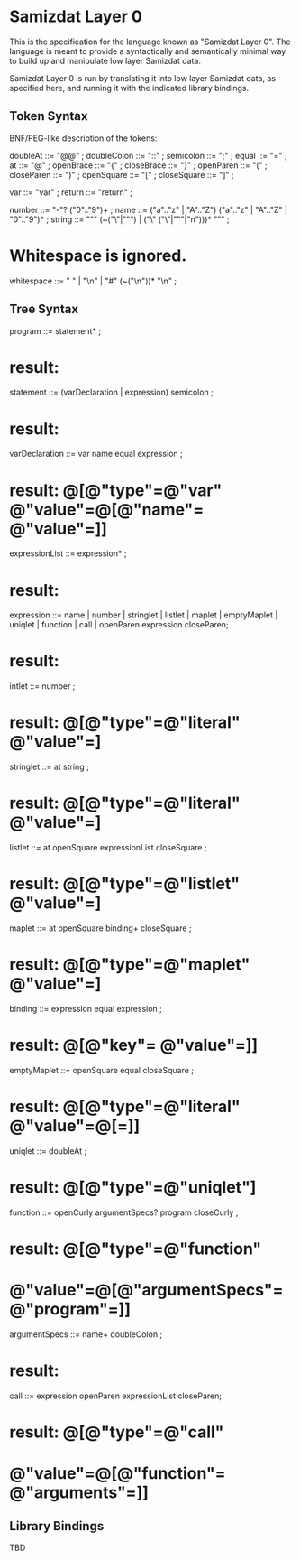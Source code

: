 Samizdat Layer 0
================

This is the specification for the language known as "Samizdat Layer 0".
The language is meant to provide a syntactically and semantically
minimal way to build up and manipulate low layer Samizdat data.

Samizdat Layer 0 is run by translating it into low layer Samizdat
data, as specified here, and running it with the indicated library
bindings.


Token Syntax
------------

BNF/PEG-like description of the tokens:

doubleAt    ::= "@@" ;
doubleColon ::= "::" ;
semicolon   ::= ";" ;
equal       ::= "=" ;
at          ::= "@" ;
openBrace   ::= "{" ;
closeBrace  ::= "}" ;
openParen   ::= "(" ;
closeParen  ::= ")" ;
openSquare  ::= "[" ;
closeSquare ::= "]" ;

var    ::= "var" ;
return ::= "return" ;

number     ::= "-"? ("0".."9")+ ;
name       ::= ("a".."z" | "A".."Z") ("a".."z" | "A".."Z" | "0".."9")* ;
string     ::= "\"" (~("\\"|"\"") | ("\\" ("\\"|"\""|"n")))* "\"" ;

# Whitespace is ignored.
whitespace ::= " " | "\n" | "#" (~("\n"))* "\n" ;


Tree Syntax
-----------

program ::= statement* ;
# result: <listlet of statements>

statement ::= (varDeclaration | expression) semicolon ;
# result: <same as whatever was parsed>

varDeclaration ::= var name equal expression ;
# result: @[@"type"=@"var" @"value"=@[@"name"=<name> @"value"=<expression>]]

expressionList ::= expression* ;
# result: <listlet of expressions>

expression ::=
    name | number | stringlet | listlet | maplet | emptyMaplet |
    uniqlet | function | call | openParen expression closeParen;
# result: <same as whatever was parsed>

intlet ::= number ;
# result: @[@"type"=@"literal" @"value"=<intlet of number>]

stringlet ::= at string ;
# result: @[@"type"=@"literal" @"value"=<listlet of characters>]

listlet ::= at openSquare expressionList closeSquare ;
# result: @[@"type"=@"listlet" @"value"=<listlet of expressions>]

maplet ::= at openSquare binding+ closeSquare ;
# result: @[@"type"=@"maplet" @"value"=<listlet of bindings>]

binding ::= expression equal expression ;
# result: @[@"key"=<key expression> @"value"=<value expression>]]

emptyMaplet ::= openSquare equal closeSquare ;
# result: @[@"type"=@"literal" @"value"=@[=]]

uniqlet ::= doubleAt ;
# result: @[@"type"=@"uniqlet"]

function ::= openCurly argumentSpecs? program closeCurly ;
# result: @[@"type"=@"function"
#           @"value"=@[@"argumentSpecs"=<argument specs> @"program"=<program>]]

argumentSpecs ::= name+ doubleColon ;
# result: <listlet of names>

call ::= expression openParen expressionList closeParen;
# result: @[@"type"=@"call"
#           @"value"=@[@"function"=<expression> @"arguments"=<expr list>]]


Library Bindings
----------------

TBD
